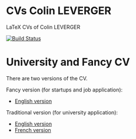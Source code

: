 # CVs Colin LEVERGER
LaTeX CVs of Colin LEVERGER

[![Build Status](http://jenkins.colinleverger.fr/job/cv_master/badge/icon)](http://jenkins.colinleverger.fr/job/cv_master/)

# University and Fancy CV

There are two versions of the CV. 

Fancy version (for startups and job application):
*  [English version](https://github.com/ColinLeverger/cv-colinleverger/blob/master/en/design/Colin-LEVERGER.pdf)

Traditional version (for university application):
*  [English version](https://github.com/ColinLeverger/cv-colinleverger/blob/master/en/univ/Colin-LEVERGER-CV.pdf)
*  [French version](https://github.com/ColinLeverger/cv-colinleverger/blob/master/fr/univ/Colin-LEVERGER-CV.pdf)
